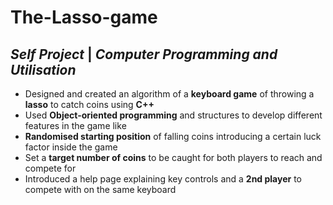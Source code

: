 # The-Lasso-game
## *Self Project* | *Computer Programming and Utilisation*
- Designed and created an algorithm of a **keyboard game** of throwing a **lasso** to catch coins using **C++**
- Used **Object-oriented programming** and structures to develop different features in the game like
- **Randomised starting position** of falling coins introducing a certain luck factor inside the game
- Set a **target number of coins** to be caught for both players to reach and compete for
- Introduced a help page explaining key controls and a **2nd player** to compete with on the same keyboard
